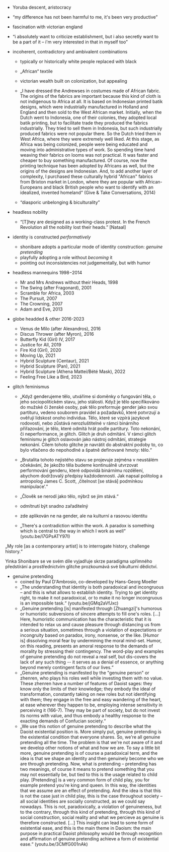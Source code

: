 
 * Yoruba descent, aristocracy
 * “my difference has not been harmful to me, it's been very productive”
 * fascination with victorian england
 * “i absolutely want to criticize establishment, but i also secretly want to be a part of it – i'm very interested in that in myself too”

 * incoherent, contradictory and ambivalent combinations
    * typically or historically white people replaced with black
    * „African“ textile
    * victorian wealth built on colonization, but appealing


    * „I have dressed the Andrewses in costumes made of African fabric. The origins of the fabrics are important because this kind of cloth is not indigenous to Africa at all. It is based on Indonesian printed batik designs, which were industrially manufactured in Holland and England and then sold to the West African market. Initially, when the Dutch went to Indonesia, one of their colonies, they adopted local batik printing, but to facilitate trade they produced the fabrics industrially. They tried to sell them in Indonesia, but such industrially produced fabrics were not popular there. So the Dutch tried them in West Africa, where they were extremely well liked. At this stage, as Africa was being colonized, people were being educated and moving into administrative types of work. So spending time hand weaving their fabrics on looms was not practical. It was faster and cheaper to buy something manufactured. Of course, now the printing technique has been adopted by Africans as well, but the origins of the designs are Indonesian. And, to add another layer of complexity, I purchased these culturally hybrid "African" fabrics from Brixton market in London, where they are popular with African-Europeans and black British people who want to identify with an idealized, invented homeland“ (Give & Take Conversations, 2014)

    * “diasporic unbelonging & biculturality”

 * headless nobility
    * “[T]hey are designed as a working-class protest. In the French Revolution all the nobility lost their heads.” [Nataal]


 * identity is constructed _performatively_
    * shonibare adopts a particular mode of identity construction: _genuine pretending_
    * playfully adopting a role without _becoming_ it
    * pointing out inconsistencies not judgementally, but with humor

 * headless mannequins 1998−2014
    * Mr and Mrs Andrews without their Heads, 1998
    * The Swing (after Fragonard), 2001
    * Scramble for Africa, 2003
    * The Pursuit, 2007
    * The Crowning, 2007
    * Adam and Eve, 2013

 * globe headded & other 2016-2023
    * Venus de Milo (after Alexandros), 2016
    * Discus Thrower (after Myron), 2016
    * Butterfly Kid (Girl) IV, 2017
    * Justice for All, 2019
    * Fire Kid (Girl), 2020
    * Moving Up, 2021
    * Hybrid Sculpture (Centaur), 2021
    * Hybrid Sculpture (Pan), 2021
    * Hybrid Sculpture (Athena Mattei/Bété Mask), 2022
    * Feeling Free Like a Bird, 2023

 * glitch feminismus
    * „Když genderujeme tělo, utváříme si doměnky o fungování těla, o jeho sociopolitickém stavu, jeho stálosti. Když je tělo specifikováno do mužské či ženské osoby, pak tělo preformuje gender jako svou partituru, vedeno souborem pravidel a požadavků, které potvrzují a ověřují lidskost onoho individua. Tělo, které se vzpírá jazykové rodovosti, nebo zůstává nerozluštitelné v rámci binárního přiřazování, je tělo, které odmítá hrát podle partitury. Toto nekonání, či neperformance, je glitch. Glitch je druh odmítání.
    V rámci glitch feminismu je glitch oslavován jako nástroj odmítání, strategie nekonání. Cílem tohoto glitche je navrátit do abstraktní podoby to, co bylo vtlačeno do nepohodlné a špatně definované hmoty: tělo.“
    * „Brutalita tohoto nejistého stavu se projevuje zejména v neustálém očekávání, že jakožto těla budeme kontinuálně utvrzovat performování genderu, které odpovídá binárnímu rozdělení, abychom dodržovalÿ předpisy každodennosti. Jak napsal politolog a antropolog James C. Scott, ‚čitelnost [se stává] podmínkou manipulace‘.“
    * „Člověk se nerodí jako tělo, nýbrž se jím stává.“

    * odmítnutí být snadno zařaditelný
    * zde aplikován ne na gender, ale na kulturní a rasovou identitu
    * „There's a contradiction within the work. A paradox is something which is central to the way in which I work as well“ (youtu.be/l7GPsATY97I)


„My role [as a contemporary artist] is to interrogate history, challenge history.“


Yinka Shonibare se ve svém díle vyjadřuje skrze paradigma upřímného předstírání a prostřednictvím glitche prozkoumává své bikulturní dědictví.

 * genuine pretending
    * coined by Paul D'Ambrosio, co-developed by Hans-Georg Moeller
    * „The understanding that identity is both paradoxical and incongruous – and this is what allows to establish identity. Trying to get identity right, to make it not paradoxical, or to make it no longer incongruous is an impossible task.“ (youtu.be/jGMq2aVfJxc)
    * „Genuine pretending [is] manifested through [Zhuangzi]'s humorous or humoristic subversions of sincere attempts to fill one's roles. [...] Here, humoristic communication has the characteristic that it is intended to relax us and cause pleasure through distancing us from a serious situation, sometimes through a violation of expectations or incongruity based on paradox, irony, nonsense, or the like. [Humor is] dissolving moral fear by undermining the moral mind-set. Humor, on this reading, presents an amoral response to the demands of morality by stressing their contingency. The word-play and examples of genuine pretending do not reveal a real self, but dis-covers the lack of any such thing -- it serves as a denial of essence, or anything beyond merely contingent facts of our lives.“
    * „Genuine pretending is manifested by the "genuine person" or zhenren, who plays his roles well while investing them with no value. These zhenren have a number of features of Daoist sages: they know only the limits of their knowledge; they embody the ideal of transformation, constantly taking on new roles but not identifying with them; they engage in the free and easy wandering of the heart, at ease wherever they happen to be, employing intense sensitivity in perceiving it (166-7). They may be part of society, but do not invest its norms with value, and thus embody a healthy response to the exacting demands of Confucian society.“
    * „We use this notion of genuine pretending to describe what the Daoist existential position is. More simply put, genuine pretending is the existential condition that everyone shares. So, we're all genuine pretending all the time. The problem is that we're not aware of it and we develop other notions of what and how we are. To say a little bit more, genuine pretending is of course a paradoxical term, and the idea is that we shape an identity and then genuinely become who we are through pretending. Now, what is pretending – pretending has two meanings, of course it means to pretend something that you may not essentially be, but tied to this is the usage related to child play. [Pretending] is a very common form of child play, you for example pretend you're king and queen. In this way, the identities that we assume are an effect of pretending. And the idea is that this is not the case just in child play, this is the case throughout society – all social identities are socially constructed, as we could say nowadays. This is not, paradoxically, a violation of genuineness, but to the contrary, through this kind of pretending, through this kind of social construction, social reality and what we percieve as genuine is therefore constructed. [...] This insight can lead to some form of existential ease, and this is the main theme in Daoism: the main purpose in practical Daoist philosophy would be through recognition and affirmation of genuine pretending achieve a form of existential ease.“ (youtu.be/3CMfG001nAk)
